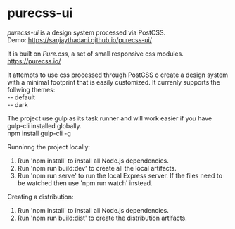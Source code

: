 # purecss-ui

<i>purecss-ui</i> is a design system processed via PostCSS.  
Demo: https://sanjaythadani.github.io/purecss-ui/

It is built on <i>Pure.css</i>, a set of small responsive css modules.  
https://purecss.io/

It attempts to use css processed through PostCSS o create a design system with a minimal footprint that is easily customized. It currenly supports the follwing themes:  
-- default  
-- dark  

The project use gulp as its task runner and will work easier if you have gulp-cli installed globally.  
npm install gulp-cli -g  

Runninng the project locally:  
1. Run 'npm install' to install all Node.js dependencies.  
2. Run 'npm run build:dev' to create all the local artifacts.  
3. Run 'npm run serve' to run the local Express server. If the files need to be watched then use 'npm run watch' instead.  

Creating a distribution:  
1. Run 'npm install' to install all Node.js dependencies.  
2. Run 'npm run build:dist' to create the distribution artifacts.  
